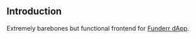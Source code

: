 ## Introduction

Extremely barebones but functional frontend for [Funderr dApp](https://github.com/accurec/Funderr).